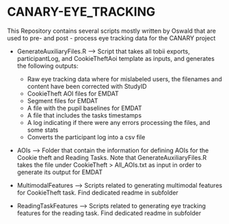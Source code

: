# CANARY-EYE_TRACKING
This Repository contains several scripts mostly written by Oswald that are used to pre- and post - process eye tracking data for the CANARY project

* GenerateAuxiliaryFiles.R --> Script that takes all tobii exports, participantLog, and CookieTheftAoi template as inputs, and generates the following outputs:
  * Raw eye tracking data where for mislabeled users, the filenames and content have been corrected with StudyID
  * CookieTheft AOI files for EMDAT
  * Segment files for EMDAT
  * A file with the pupil baselines for EMDAT
  * A file that includes the tasks timestamps 
  * A log indicating if there were any errors processing the files, and some stats
  * Converts the participant log into a csv file

* AOIs --> Folder that contain the information for defining AOIs for the Cookie theft and Reading Tasks. Note that GenerateAuxiliaryFiles.R takes the file under CookieTheft > All_AOIs.txt as input in order to generate its output for EMDAT

* MultimodalFeatures --> Scripts related to generating multimodal features for CookieTheft task. Find dedicated readme in subfolder

* ReadingTaskFeatures --> Scripts related to generating eye tracking features for the reading task. Find dedicated readme in subfolder
